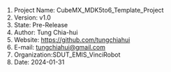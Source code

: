 1. Project Name: CubeMX_MDK5to6_Template_Project
2. Version: v1.0
3. State: Pre-Release
4. Author: Tung Chia-hui
5. Website: https://github.com/tungchiahui
6. E-mail: tungchiahui@gmail.com
7. Organization:SDUT_EMIS_VinciRobot
8. Date: 2024-01-31